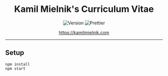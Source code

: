 <div align="center">
  <h1>Kamil Mielnik's Curriculum Vitae</h1>

  <p>
    <img src="https://img.shields.io/github/package-json/v/kamilmielnik/cv" alt="Version" />
    <img src="https://github.com/kamilmielnik/cv/workflows/Prettier/badge.svg" alt="Prettier" />
  </p>

  <p>
    <a href="https://kamilmielnik.com">https://kamilmielnik.com</a>
  </p>

  <hr />
</div>

## Setup

```Shell
npm install
npm start
```
